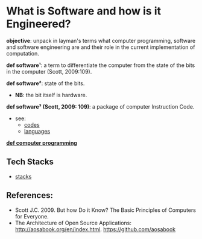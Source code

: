 # What is Software and how is it Engineered?

**objective**: unpack in layman's terms what computer programming, software and software engineering are and their role in the current implementation of computation.

**def software¹**: a term to differentiate the computer 
                                from the state of the bits in the computer (Scott, 2009:109).
              
**def software²**: state of the bits.
- **NB**: the bit itself is hardware.

**def software³ (Scott, 2009: 109)**: a package of computer Instruction Code. <br>
- see:
    - [codes](../2_hardware/a_simple_computer_implementation/7_codes.txt)
    - [languages](../2_hardware/a_simple_computer_implementation/13_languages.txt)
   
[**def computer programming**](./0_software_notations_and_tools/unified_discipline_of_computer_programming/README.md)


## Tech Stacks
- [stacks](https://stackshare.io/stacks)

## References:
- Scott J.C. 2009. But how Do it Know? The Basic Principles of Computers for Everyone.
- The Architecture of Open Source Applications: http://aosabook.org/en/index.html. https://github.com/aosabook
